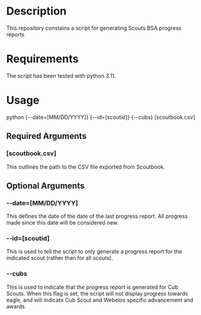 # Description
This repository constains a script for generating Scouts BSA progress reports

# Requirements
The script has been tested with python 3.11.

# Usage
python  {--date=[MM/DD/YYYY]} {--id=[scoutid]} {--cubs} [scoutbook.csv]

## Required Arguments
### [scoutbook.csv]
This outlines the path to the CSV file exported from Scoutbook.

## Optional Arguments
### --date=[MM/DD/YYYY]
This defines the date of the date of the last progress report. All progress made since this date will be considered new.
### --id=[scoutid]
This is used to tell the script to only generate a progress report for the indicated scout (rather than for all scouts).
### --cubs
This is used to indicate that the progress report is generated for Cub Scouts. When this flag is set, the script will not display progress towards eagle, and will indicate Cub Scout and Webelos specific advancement and awards. 

